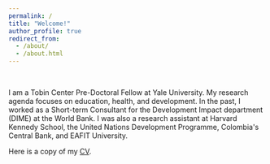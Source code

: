 ```yaml
---
permalink: /
title: "Welcome!"
author_profile: true
redirect_from: 
  - /about/
  - /about.html
---
```


&nbsp;

I am a Tobin Center Pre-Doctoral Fellow at Yale University. My research agenda focuses on education, health, and development. In the past, I worked as a Short-term Consultant for the Development Impact department (DIME) at the World Bank. I was also a research assistant at Harvard Kennedy School, the United Nations Development Programme, Colombia's Central Bank, and EAFIT University.

Here is a copy of my [CV](/files/CV_PabloUribe.pdf).
